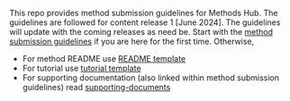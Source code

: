 This repo provides method submission guidelines for Methods Hub. The guidelines are followed for content release 1 [June 2024]. The guidelines will update with the coming releases as need be.
Start with the [method submission guidelines](method-submission-guidelines.md) if you are here for the first time.
Otherwise, 
-   For method README use [README template](method-README-template.md)
-   For tutorial use [tutorial template](tutorial-template.md)
-   For supporting documentation (also linked within method submission guidelines) read [supporting-documents](/supporting-documents/)
